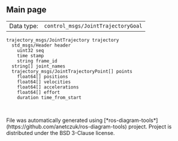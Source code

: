 <!--
File was automatically generated using 'ros-diagram-tools' project.
Project is distributed under the BSD 3-Clause license.
-->

## Main page

|     |     |
| --- | --- |
| Data type: | `control_msgs/JointTrajectoryGoal` |

```
trajectory_msgs/JointTrajectory trajectory
  std_msgs/Header header
    uint32 seq
    time stamp
    string frame_id
  string[] joint_names
  trajectory_msgs/JointTrajectoryPoint[] points
    float64[] positions
    float64[] velocities
    float64[] accelerations
    float64[] effort
    duration time_from_start


```


</br>
File was automatically generated using [*ros-diagram-tools*](https://github.com/anetczuk/ros-diagram-tools) project.
Project is distributed under the BSD 3-Clause license.
